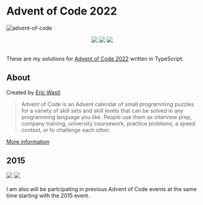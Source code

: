 # Advent of Code 2022

![advent-of-code](https://user-images.githubusercontent.com/24881448/205775975-b45cf640-1252-4072-912e-d2aed63f896e.png)


<div align=center>
  <img src="https://img.shields.io/github/workflow/status/KyleGough/advent-of-code/Unit%20Tests/main?label=Tests&logo=Jest&logoColor=red&style=flat-square" />
  <img src="https://img.shields.io/badge/Days-9%2F25-blue?style=flat-square" />
  <img src="https://img.shields.io/badge/Stars-18/50-yellow?style=flat-square" />
</div>

<br />

These are my solutions for [Advent of Code 2022](https://adventofcode.com/2022) written in TypeScript.

## About

Created by [Eric Wastl](http://was.tl/)

> Advent of Code is an Advent calendar of small programming puzzles for a variety of skill sets and skill levels that can be solved in any programming language you like. People use them as interview prep, company training, university coursework, practice problems, a speed contest, or to challenge each other.

[More information](https://adventofcode.com/2022/about)

## 2015
<div>
  <img src="https://img.shields.io/badge/Days-4%2F25-blue?style=flat-square" />
  <img src="https://img.shields.io/badge/Stars-8/50-yellow?style=flat-square" />
</div>
<br />
I am also will be partcipating in previous Advent of Code events at the same time starting with the 2015 event.

